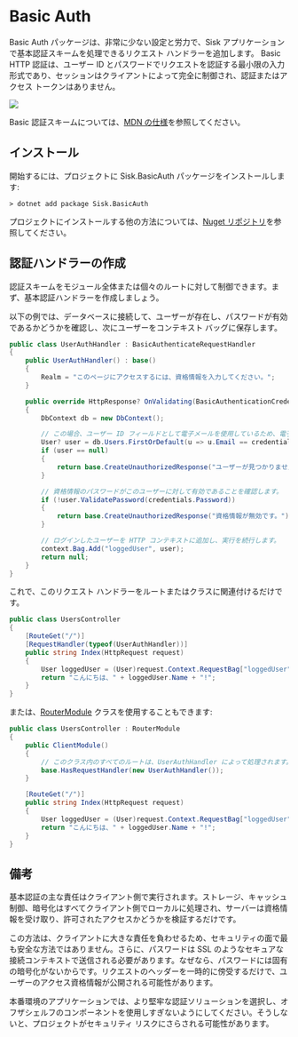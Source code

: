 # Basic Auth

Basic Auth パッケージは、非常に少ない設定と労力で、Sisk アプリケーションで基本認証スキームを処理できるリクエスト ハンドラーを追加します。
Basic HTTP 認証は、ユーザー ID とパスワードでリクエストを認証する最小限の入力形式であり、セッションはクライアントによって完全に制御され、認証またはアクセス トークンはありません。

<img src="https://developer.mozilla.org/pt-BR/docs/jp/Web/HTTP/Authentication/httpauth.png">

Basic 認証スキームについては、[MDN の仕様](https://developer.mozilla.org/pt-BR/docs/jp/Web/HTTP/Authentication)を参照してください。

## インストール

開始するには、プロジェクトに Sisk.BasicAuth パッケージをインストールします:

    > dotnet add package Sisk.BasicAuth

プロジェクトにインストールする他の方法については、[Nuget リポジトリ](https://www.nuget.org/packages/Sisk.BasicAuth/0.15.0)を参照してください。

## 認証ハンドラーの作成

認証スキームをモジュール全体または個々のルートに対して制御できます。まず、基本認証ハンドラーを作成しましょう。

以下の例では、データベースに接続して、ユーザーが存在し、パスワードが有効であるかどうかを確認し、次にユーザーをコンテキスト バッグに保存します。

```cs
public class UserAuthHandler : BasicAuthenticateRequestHandler
{
    public UserAuthHandler() : base()
    {
        Realm = "このページにアクセスするには、資格情報を入力してください。";
    }

    public override HttpResponse? OnValidating(BasicAuthenticationCredentials credentials, HttpContext context)
    {
        DbContext db = new DbContext();

        // この場合、ユーザー ID フィールドとして電子メールを使用しているため、電子メールでユーザーを検索します。
        User? user = db.Users.FirstOrDefault(u => u.Email == credentials.UserId);
        if (user == null)
        {
            return base.CreateUnauthorizedResponse("ユーザーが見つかりませんでした。");
        }

        // 資格情報のパスワードがこのユーザーに対して有効であることを確認します。
        if (!user.ValidatePassword(credentials.Password))
        {
            return base.CreateUnauthorizedResponse("資格情報が無効です。");
        }

        // ログインしたユーザーを HTTP コンテキストに追加し、実行を続行します。
        context.Bag.Add("loggedUser", user);
        return null;
    }
}
```

これで、このリクエスト ハンドラーをルートまたはクラスに関連付けるだけです。

```cs
public class UsersController
{
    [RouteGet("/")]
    [RequestHandler(typeof(UserAuthHandler))]
    public string Index(HttpRequest request)
    {
        User loggedUser = (User)request.Context.RequestBag["loggedUser"];
        return "こんにちは、" + loggedUser.Name + "!";
    }
}
```

または、[RouterModule](/api/Sisk.Core.Routing.RouterModule) クラスを使用することもできます:

```cs
public class UsersController : RouterModule
{
    public ClientModule()
    {
        // このクラス内のすべてのルートは、UserAuthHandler によって処理されます。
        base.HasRequestHandler(new UserAuthHandler());
    }

    [RouteGet("/")]
    public string Index(HttpRequest request)
    {
        User loggedUser = (User)request.Context.RequestBag["loggedUser"];
        return "こんにちは、" + loggedUser.Name + "!";
    }
}
```

## 備考

基本認証の主な責任はクライアント側で実行されます。ストレージ、キャッシュ制御、暗号化はすべてクライアント側でローカルに処理され、サーバーは資格情報を受け取り、許可されたアクセスかどうかを検証するだけです。

この方法は、クライアントに大きな責任を負わせるため、セキュリティの面で最も安全な方法ではありません。さらに、パスワードは SSL のようなセキュアな接続コンテキストで送信される必要があります。なぜなら、パスワードには固有の暗号化がないからです。リクエストのヘッダーを一時的に傍受するだけで、ユーザーのアクセス資格情報が公開される可能性があります。

本番環境のアプリケーションでは、より堅牢な認証ソリューションを選択し、オフザシェルフのコンポーネントを使用しすぎないようにしてください。そうしないと、プロジェクトがセキュリティ リスクにさらされる可能性があります。